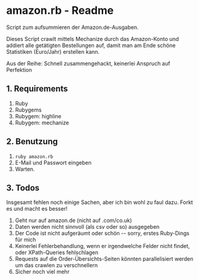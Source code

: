 # amazon.rb - Readme

Script zum aufsummieren der Amazon.de-Ausgaben.

Dieses Script crawlt mittels Mechanize durch das Amazon-Konto und addiert alle getätigten Bestellungen auf, damit man am Ende schöne Statistiken (Euro/Jahr) erstellen kann.

Aus der Reihe: Schnell zusammengehackt, keinerlei Anspruch auf Perfektion

## 1. Requirements
1. Ruby
2. Rubygems
3. Rubygem: highline
4. Rubygem: mechanize

## 2. Benutzung

1. `ruby amazon.rb`
2. E-Mail und Passwort eingeben
3. Warten.

## 3. Todos

Insgesamt fehlen noch einige Sachen, aber ich bin wohl zu faul dazu. Forkt es und macht es besser!

1. Geht nur auf amazon.de (nicht auf .com/co.uk)
2. Daten werden nicht sinnvoll (als csv oder so) ausgegeben
3. Der Code ist nicht aufgeräumt oder schön -- sorry, erstes Ruby-Dings für mich
4. Keinerlei Fehlerbehandlung, wenn er irgendwelche Felder nicht findet, oder XPath-Queries fehlschlagen
5. Requests auf die Order-Übersichts-Seiten könnten parallelisiert werden um das crawlen zu verschnellern
6. Sicher noch viel mehr

